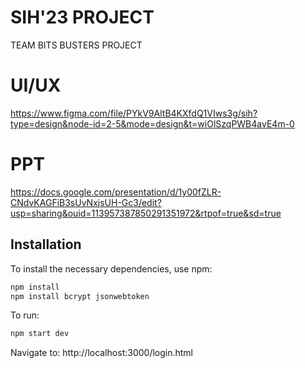 # SIH'23 PROJECT

TEAM BITS BUSTERS PROJECT

# UI/UX

https://www.figma.com/file/PYkV9AltB4KXfdQ1VIws3g/sih?type=design&node-id=2-5&mode=design&t=wiOlSzqPWB4avE4m-0

# PPT

https://docs.google.com/presentation/d/1y00fZLR-CNdvKAGFiB3sUvNxjsUH-Gc3/edit?usp=sharing&ouid=113957387850291351972&rtpof=true&sd=true

## Installation

To install the necessary dependencies, use npm:

```bash
npm install
npm install bcrypt jsonwebtoken
```

To run:

```bash
npm start dev
```

Navigate to:
http://localhost:3000/login.html
